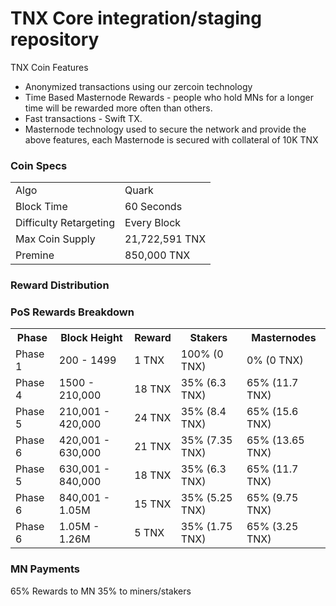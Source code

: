 TNX Core integration/staging repository
=======================================

TNX Coin Features
- Anonymized transactions using our zercoin technology
- Time Based Masternode Rewards - people who hold MNs for a longer time will be rewarded more often than others.
- Fast transactions - Swift TX.
- Masternode technology used to secure the network and provide the above features, each Masternode is secured
  with collateral of 10K TNX

### Coin Specs
<table>
<tr><td>Algo</td><td>Quark</td></tr>
<tr><td>Block Time</td><td>60 Seconds</td></tr>
<tr><td>Difficulty Retargeting</td><td>Every Block</td></tr>
<tr><td>Max Coin Supply</td><td>21,722,591 TNX</td></tr>

<tr><td>Premine</td><td>850,000 TNX</td></tr>
</table>

### Reward Distribution


### PoS Rewards Breakdown

<table>
<th>Phase</th><th>Block Height</th><th>Reward</th><th>Stakers</th><th>Masternodes</th>
<tr><td>Phase 1</td><td>200 - 1499 </td><td>1 TNX</td><td>100% (0 TNX)</td><td> 0% (0 TNX)</td></tr>
<tr><td>Phase 4</td><td>1500 - 210,000</td><td>18 TNX</td><td>35% (6.3 TNX)</td><td>65% (11.7 TNX)</td></tr>
<tr><td>Phase 5</td><td>210,001 - 420,000</td><td>24 TNX</td><td>35% (8.4 TNX)</td><td>65% (15.6 TNX)</td></tr>
<tr><td>Phase 6</td><td>420,001 - 630,000</td><td>21 TNX</td><td>35% (7.35 TNX)</td><td>65% (13.65 TNX)</td></tr>
<tr><td>Phase 5</td><td>630,001 - 840,000</td><td>18 TNX</td><td>35% (6.3 TNX)</td><td>65% (11.7 TNX)</td></tr>
<tr><td>Phase 6</td><td>840,001 - 1.05M</td><td>15 TNX</td><td>35% (5.25 TNX)</td><td>65% (9.75 TNX)</td></tr>
<tr><td>Phase 6</td><td>1.05M - 1.26M</td><td>5 TNX</td><td>35% (1.75 TNX)</td><td>65% (3.25 TNX)</td></tr>
</table>

### MN Payments

65% Rewards to MN 35% to miners/stakers
